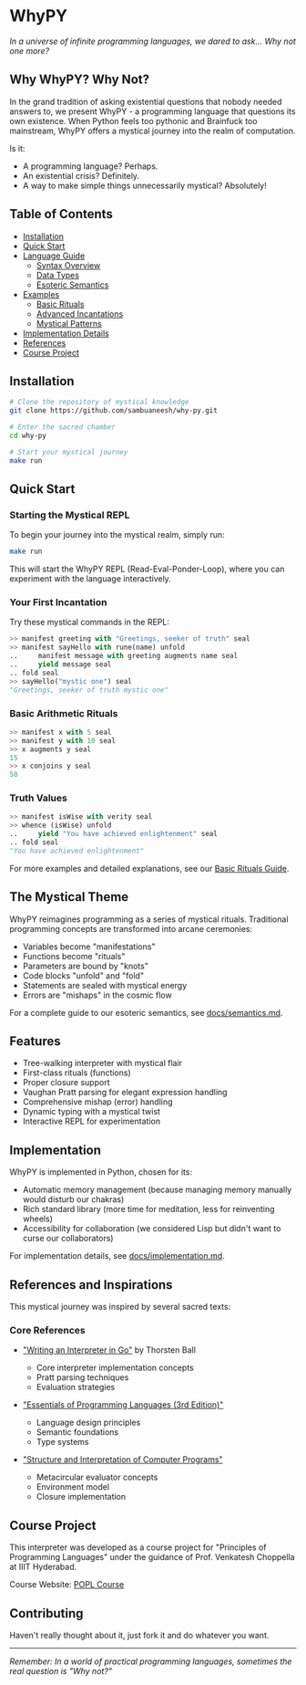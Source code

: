 # WhyPY

*In a universe of infinite programming languages, we dared to ask... Why not one more?*

## Why WhyPY? Why Not?

In the grand tradition of asking existential questions that nobody needed answers to, we present WhyPY - a programming language that questions its own existence. When Python feels too pythonic and Brainfuck too mainstream, WhyPY offers a mystical journey into the realm of computation.

Is it:
- A programming language? Perhaps.
- An existential crisis? Definitely.
- A way to make simple things unnecessarily mystical? Absolutely!

## Table of Contents

- [Installation](#installation)
- [Quick Start](#quick-start)
- [Language Guide](#language-guide)
  - [Syntax Overview](docs/syntax.md)
  - [Data Types](docs/types.md)
  - [Esoteric Semantics](docs/semantics.md)
- [Examples](#examples)
  - [Basic Rituals](docs/examples/basic.md)
  - [Advanced Incantations](docs/examples/advanced.md)
  - [Mystical Patterns](docs/examples/patterns.md)
- [Implementation Details](docs/implementation.md)
- [References](#references)
- [Course Project](#course-project)

## Installation

```bash
# Clone the repository of mystical knowledge
git clone https://github.com/sambuaneesh/why-py.git

# Enter the sacred chamber
cd why-py

# Start your mystical journey
make run
```

## Quick Start

### Starting the Mystical REPL

To begin your journey into the mystical realm, simply run:

```bash
make run
```

This will start the WhyPY REPL (Read-Eval-Ponder-Loop), where you can experiment with the language interactively.

### Your First Incantation

Try these mystical commands in the REPL:

```python
>> manifest greeting with "Greetings, seeker of truth" seal
>> manifest sayHello with rune(name) unfold
..     manifest message with greeting augments name seal
..     yield message seal
.. fold seal
>> sayHello("mystic one") seal
"Greetings, seeker of truth mystic one"
```

### Basic Arithmetic Rituals

```python
>> manifest x with 5 seal
>> manifest y with 10 seal
>> x augments y seal
15
>> x conjoins y seal
50
```

### Truth Values

```python
>> manifest isWise with verity seal
>> whence (isWise) unfold
..     yield "You have achieved enlightenment" seal
.. fold seal
"You have achieved enlightenment"
```

For more examples and detailed explanations, see our [Basic Rituals Guide](docs/examples/basic.md).

## The Mystical Theme

WhyPY reimagines programming as a series of mystical rituals. Traditional programming concepts are transformed into arcane ceremonies:

- Variables become "manifestations"
- Functions become "rituals"
- Parameters are bound by "knots"
- Code blocks "unfold" and "fold"
- Statements are sealed with mystical energy
- Errors are "mishaps" in the cosmic flow

For a complete guide to our esoteric semantics, see [docs/semantics.md](docs/semantics.md).

## Features

- Tree-walking interpreter with mystical flair
- First-class rituals (functions)
- Proper closure support
- Vaughan Pratt parsing for elegant expression handling
- Comprehensive mishap (error) handling
- Dynamic typing with a mystical twist
- Interactive REPL for experimentation

## Implementation

WhyPY is implemented in Python, chosen for its:
- Automatic memory management (because managing memory manually would disturb our chakras)
- Rich standard library (more time for meditation, less for reinventing wheels)
- Accessibility for collaboration (we considered Lisp but didn't want to curse our collaborators)

For implementation details, see [docs/implementation.md](docs/implementation.md).

## References and Inspirations

This mystical journey was inspired by several sacred texts:

### Core References
- ["Writing an Interpreter in Go"](https://interpreterbook.com/) by Thorsten Ball
  - Core interpreter implementation concepts
  - Pratt parsing techniques
  - Evaluation strategies

- ["Essentials of Programming Languages (3rd Edition)"](https://eopl3.com/)
  - Language design principles
  - Semantic foundations
  - Type systems

- ["Structure and Interpretation of Computer Programs"](https://mitpress.mit.edu/sites/default/files/sicp/index.html)
  - Metacircular evaluator concepts
  - Environment model
  - Closure implementation

## Course Project

This interpreter was developed as a course project for "Principles of Programming Languages" under the guidance of Prof. Venkatesh Choppella at IIIT Hyderabad.

Course Website: [POPL Course](https://faculty.iiit.ac.in/~venkatesh.choppella/popl/)

## Contributing

Haven't really thought about it, just fork it and do whatever you want.

---

*Remember: In a world of practical programming languages, sometimes the real question is "Why not?"* 